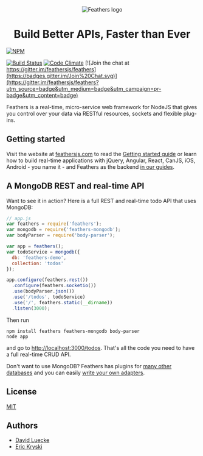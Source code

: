 <div style="width: 100%; text-align: center;">
    <img src="http://feathersjs.com/images/feathers-logo.png" alt="Feathers logo">
    <h1>Build Better APIs, Faster than Ever</h1>
</div>

[![NPM](https://nodei.co/npm/feathers.png?downloads=true&stars=true)](https://nodei.co/npm/feathers/)

[![Build Status](https://travis-ci.org/feathersjs/feathers.png?branch=master)](https://travis-ci.org/feathersjs/feathers)
[![Code Climate](https://codeclimate.com/github/feathersjs/feathers.png)](https://codeclimate.com/github/feathersjs/feathers)
[![Join the chat at https://gitter.im/feathersjs/feathers](https://badges.gitter.im/Join%20Chat.svg)](https://gitter.im/feathersjs/feathers?utm_source=badge&utm_medium=badge&utm_campaign=pr-badge&utm_content=badge)

Feathers is a real-time, micro-service web framework for NodeJS that gives you control over your data via RESTful resources, sockets and flexible plug-ins.

## Getting started

Visit the website at [feathersjs.com](http://feathersjs.com) to read the [Getting started guide](http://feathersjs.com/quick-start/) or learn how to build real-time applications with jQuery, Angular, React, CanJS, iOS, Android - you name it - and Feathers as the backend [in our guides](http://feathersjs.com/learn/).

## A MongoDB REST and real-time API

Want to see it in action? Here is a full REST and real-time todo API that uses MongoDB:

```js
// app.js
var feathers = require('feathers');
var mongodb = require('feathers-mongodb');
var bodyParser = require('body-parser');

var app = feathers();
var todoService = mongodb({
  db: 'feathers-demo',
  collection: 'todos'
});

app.configure(feathers.rest())
  .configure(feathers.socketio())
  .use(bodyParser.json())
  .use('/todos', todoService)
  .use('/', feathers.static(__dirname))
  .listen(3000);
```

Then run

```
npm install feathers feathers-mongodb body-parser
node app
```

and go to [http://localhost:3000/todos](http://localhost:3000/todos). That's all the code you need to have a full real-time CRUD API.

Don't want to use MongoDB? Feathers has plugins for [many other databases](http://feathersjs.com/learn/) and you can easily [write your own adapters](http://feathersjs.com/quick-start/).

## License

[MIT](LICENSE)

## Authors

- [David Luecke](https://github.com/daffl)
- [Eric Kryski](http://erickryski.com)
